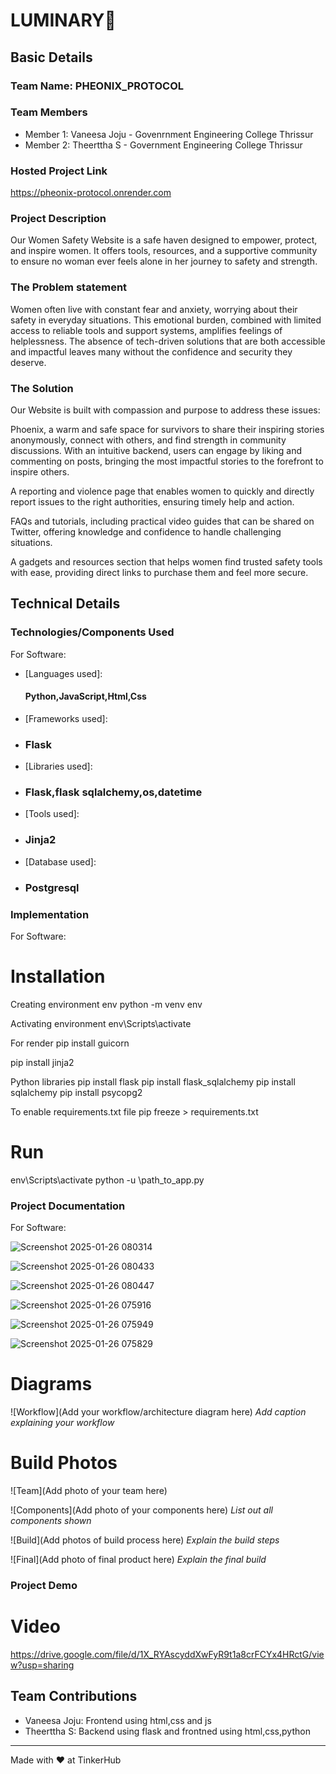 

# LUMINARY🎯


## Basic Details
### Team Name: PHEONIX_PROTOCOL


### Team Members
- Member 1: Vaneesa Joju - Govenrnment Engineering College Thrissur
- Member 2: Theerttha S - Government Engineering College Thrissur


### Hosted Project Link
https://pheonix-protocol.onrender.com

### Project Description
Our Women Safety Website is a safe haven designed to empower, protect, and inspire women. It offers tools, resources, and a supportive community to ensure no woman ever feels alone in her journey to safety and strength.

### The Problem statement
Women often live with constant fear and anxiety, worrying about their safety in everyday situations. This emotional burden, combined with limited access to reliable tools and support systems, amplifies feelings of helplessness. The absence of tech-driven solutions that are both accessible and impactful leaves many without the confidence and security they deserve.

### The Solution
Our Website is built with compassion and purpose to address these issues:

Phoenix, a warm and safe space for survivors to share their inspiring stories anonymously, connect with others, and find strength in community discussions. With an intuitive backend, users can engage by liking and commenting on posts, bringing the most impactful stories to the forefront to inspire others.

A reporting and violence page that enables women to quickly and directly report issues to the right authorities, ensuring timely help and action.

FAQs and tutorials, including practical video guides that can be shared on Twitter, offering knowledge and confidence to handle challenging situations.

A gadgets and resources section that helps women find trusted safety tools with ease, providing direct links to purchase them and feel more secure.

## Technical Details
### Technologies/Components Used
For Software:
- [Languages used]:
  #### Python,JavaScript,Html,Css
- [Frameworks used]:
- ### Flask
- [Libraries used]:
- ### Flask,flask sqlalchemy,os,datetime
- [Tools used]:
- ### Jinja2
- [Database used]:
- ### Postgresql


### Implementation
For Software:
# Installation

Creating environment env
python -m venv env      

Activating environment
env\Scripts\activate

For render
pip install guicorn 

pip install jinja2

Python libraries
pip install flask
pip install flask_sqlalchemy
pip install sqlalchemy
pip install psycopg2

To enable requirements.txt file
pip freeze > requirements.txt

# Run
env\Scripts\activate
python -u \path_to_app.py

### Project Documentation
For Software:


![Screenshot 2025-01-26 080314](https://github.com/user-attachments/assets/9b8cea45-d8ef-4675-b71d-8e237d4ba6a1)

![Screenshot 2025-01-26 080433](https://github.com/user-attachments/assets/18bdb841-5ea5-41b8-a301-34b996cd11c1)

![Screenshot 2025-01-26 080447](https://github.com/user-attachments/assets/3eea2582-201e-45e6-b30d-aad0ada10623)

![Screenshot 2025-01-26 075916](https://github.com/user-attachments/assets/29c1835f-eb45-4418-b6e2-bfdb84fa58e0)

![Screenshot 2025-01-26 075949](https://github.com/user-attachments/assets/5204df09-5b3d-459a-a37b-8230dc94b221)

![Screenshot 2025-01-26 075829](https://github.com/user-attachments/assets/6c55d5f5-1a2d-4357-aaf7-3b690832a2d2)




# Diagrams
![Workflow](Add your workflow/architecture diagram here)
*Add caption explaining your workflow*


# Build Photos
![Team](Add photo of your team here)

![Components](Add photo of your components here)
*List out all components shown*

![Build](Add photos of build process here)
*Explain the build steps*

![Final](Add photo of final product here)
*Explain the final build*

### Project Demo
# Video
https://drive.google.com/file/d/1X_RYAscyddXwFyR9t1a8crFCYx4HRctG/view?usp=sharing


## Team Contributions
- Vaneesa Joju: Frontend using html,css and js
- Theerttha S: Backend using flask and frontned using html,css,python


---
Made with ❤️ at TinkerHub




